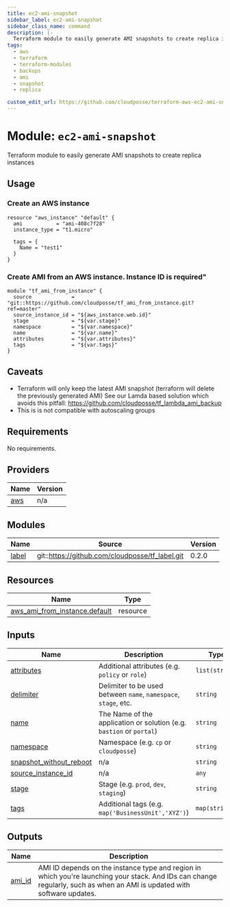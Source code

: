 ```yaml
---
title: ec2-ami-snapshot
sidebar_label: ec2-ami-snapshot
sidebar_class_name: command
description: |-
  Terraform module to easily generate AMI snapshots to create replica instances
tags:
  - aws
  - terraform
  - terraform-modules
  - backups
  - ami
  - snapshot
  - replica

custom_edit_url: https://github.com/cloudposse/terraform-aws-ec2-ami-snapshot/blob/main/README.yaml
---
```


# Module: `ec2-ami-snapshot`
Terraform module to easily generate AMI snapshots to create replica instances






## Usage

### Create an AWS instance
```
resource "aws_instance" "default" {
  ami           = "ami-408c7f28"
  instance_type = "t1.micro"

  tags = {
    Name = "test1"
  }
}
```

### Create AMI from an AWS instance. Instance ID is required"
```
module "tf_ami_from_instance" {
  source             = "git::https://github.com/cloudposse/tf_ami_from_instance.git?ref=master"
  source_instance_id = "${aws_instance.web.id}"
  stage              = "${var.stage}"
  namespace          = "${var.namespace}"
  name               = "${var.name}"
  attributes         = "${var.attributes}"
  tags               = "${var.tags}"
}

```

## Caveats
* Terraform will only keep the latest AMI snapshot (terraform will delete the previously generated AMI) See our Lamda based solution which avoids this pitfall: https://github.com/cloudposse/tf_lambda_ami_backup
* This is is not compatible with autoscaling groups






<!-- markdownlint-disable -->
## Requirements

No requirements.

## Providers

| Name | Version |
|------|---------|
| <a name="provider_aws"></a> [aws](#provider\_aws) | n/a |

## Modules

| Name | Source | Version |
|------|--------|---------|
| <a name="module_label"></a> [label](#module\_label) | git::https://github.com/cloudposse/tf_label.git | 0.2.0 |

## Resources

| Name | Type |
|------|------|
| [aws_ami_from_instance.default](https://registry.terraform.io/providers/hashicorp/aws/latest/docs/resources/ami_from_instance) | resource |

## Inputs

| Name | Description | Type | Default | Required |
|------|-------------|------|---------|:--------:|
| <a name="input_attributes"></a> [attributes](#input\_attributes) | Additional attributes (e.g. `policy` or `role`) | `list(string)` | `[]` | no |
| <a name="input_delimiter"></a> [delimiter](#input\_delimiter) | Delimiter to be used between `name`, `namespace`, `stage`, etc. | `string` | `"-"` | no |
| <a name="input_name"></a> [name](#input\_name) | The Name of the application or solution  (e.g. `bastion` or `portal`) | `string` | `""` | no |
| <a name="input_namespace"></a> [namespace](#input\_namespace) | Namespace (e.g. `cp` or `cloudposse`) | `string` | `""` | no |
| <a name="input_snapshot_without_reboot"></a> [snapshot\_without\_reboot](#input\_snapshot\_without\_reboot) | n/a | `string` | `"true"` | no |
| <a name="input_source_instance_id"></a> [source\_instance\_id](#input\_source\_instance\_id) | n/a | `any` | n/a | yes |
| <a name="input_stage"></a> [stage](#input\_stage) | Stage (e.g. `prod`, `dev`, `staging`) | `string` | `""` | no |
| <a name="input_tags"></a> [tags](#input\_tags) | Additional tags (e.g. `map('BusinessUnit','XYZ')`) | `map(string)` | `{}` | no |

## Outputs

| Name | Description |
|------|-------------|
| <a name="output_ami_id"></a> [ami\_id](#output\_ami\_id) | AMI ID depends on the instance type and region in which you're launching your stack. And IDs can change regularly, such as when an AMI is updated with software updates. |
<!-- markdownlint-restore -->


